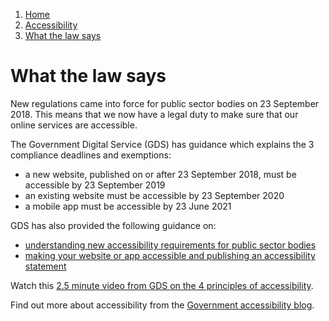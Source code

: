 1.  [Home](/docs/core/contents)
2.  [Accessibility](/docs/core/accessibility/overview)
3.  [What the law says](#)

# What the law says

New regulations came into force for public sector bodies on 23 September 2018. This means that we now have a legal duty to make sure that our online services are accessible.

The Government Digital Service (GDS) has guidance which explains the 3 compliance deadlines and exemptions:

-   a new website, published on or after 23 September 2018, must be accessible by 23 September 2019
-   an existing website must be accessible by 23 September 2020
-   a mobile app must be accessible by 23 June 2021

GDS has also provided the following guidance on:
- [understanding new accessibility requirements for public sector bodies](https://www.gov.uk/guidance/accessibility-requirements-for-public-sector-websites-and-apps#procuring-an-accessible-website-or-app)
- [making your website or app accessible and publishing an accessibility statement](https://www.gov.uk/guidance/make-your-website-or-app-accessible-and-publish-an-accessibility-statement)

Watch this [2.5 minute video from GDS on the 4 principles of accessibility](https://www.youtube.com/watch?v=hs8sykCaf3E&list=PL5tovFCB3CsD_7_yeY1n6W4rxYkIupUln&index=2).

Find out more about accessibility from the [Government accessibility blog](https://accessibility.blog.gov.uk/). 

